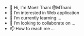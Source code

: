- 👋 Hi, I’m Moez Tnani @MTnani
- 👀 I’m interested in Web application
- 🌱 I’m currently learning ...
- 💞️ I’m looking to collaborate on ...
- 📫 How to reach me ...

<!---
MTnani/MTnani is a ✨ special ✨ repository because its `README.md` (this file) appears on your GitHub profile.
You can click the Preview link to take a look at your changes.
--->
